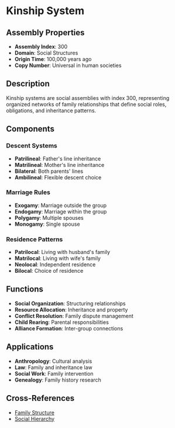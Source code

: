 # Kinship System

## Assembly Properties
- **Assembly Index**: 300
- **Domain**: Social Structures
- **Origin Time**: 100,000 years ago
- **Copy Number**: Universal in human societies

## Description

Kinship systems are social assemblies with index 300, representing organized networks of family relationships that define social roles, obligations, and inheritance patterns.

## Components

### Descent Systems
- **Patrilineal**: Father's line inheritance
- **Matrilineal**: Mother's line inheritance
- **Bilateral**: Both parents' lines
- **Ambilineal**: Flexible descent choice

### Marriage Rules
- **Exogamy**: Marriage outside the group
- **Endogamy**: Marriage within the group
- **Polygamy**: Multiple spouses
- **Monogamy**: Single spouse

### Residence Patterns
- **Patrilocal**: Living with husband's family
- **Matrilocal**: Living with wife's family
- **Neolocal**: Independent residence
- **Bilocal**: Choice of residence

## Functions

- **Social Organization**: Structuring relationships
- **Resource Allocation**: Inheritance and property
- **Conflict Resolution**: Family dispute management
- **Child Rearing**: Parental responsibilities
- **Alliance Formation**: Inter-group connections

## Applications

- **Anthropology**: Cultural analysis
- **Law**: Family and inheritance law
- **Social Work**: Family intervention
- **Genealogy**: Family history research

## Cross-References

- [Family Structure](/domains/cognitive/social_structures/family.md)
- [Social Hierarchy](/domains/cognitive/social_structures/hierarchy.md)